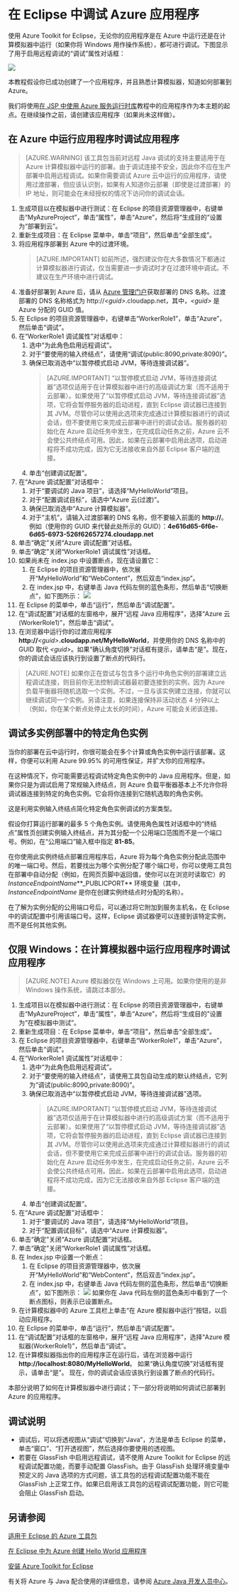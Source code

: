 <properties
    pageTitle="在 Eclipse 中调试 Azure 应用程序"
    description="了解如何使用 Azure Toolkit for Eclipse 调试 Azure 应用程序。"
    services=""
    documentationCenter="java"
    authors="rmcmurray"
    manager="wpickett"
    editor=""/>

<tags
    ms.service="multiple"
    ms.date="05/04/2016" 
    wacn.date="06/13/2016"/>

<!-- Legacy MSDN URL = https://msdn.microsoft.com/library/azure/hh690949.aspx -->

# 在 Eclipse 中调试 Azure 应用程序 #

使用 Azure Toolkit for Eclipse，无论你的应用程序是在 Azure 中运行还是在计算模拟器中运行（如果你将 Windows 用作操作系统），都可进行调试。下图显示了用于启用远程调试的“调试”属性对话框：

![][ic719504]

本教程假设你已成功创建了一个应用程序，并且熟悉计算模拟器，知道如何部署到 Azure。

我们将使用[在 JSP 中使用 Azure 服务运行时库][]教程中的应用程序作为本主题的起点。在继续操作之前，请创建该应用程序（如果尚未这样做）。

## 在 Azure 中运行应用程序时调试应用程序 ##

>[AZURE.WARNING] 该工具包当前对远程 Java 调试的支持主要适用于在 Azure 计算模拟器中运行的部署。由于调试连接不安全，因此你不应在生产部署中启用远程调试。如果你需要调试 Azure 云中运行的应用程序，请使用过渡部署，但应该认识到，如果有人知道你云部署（即使是过渡部署）的 IP 地址，则可能会在未经授权的情况下访问你的调试会话。

1. 生成项目以在模拟器中进行测试：在 Eclipse 的项目资源管理器中，右键单击“MyAzureProject”，单击“属性”，单击“Azure”，然后将“生成目的”设置为“部署到云”。
1. 重新生成项目：在 Eclipse 菜单中，单击“项目”，然后单击“全部生成”。
1. 将应用程序部署到 Azure 中的过渡环境。
    >[AZURE.IMPORTANT] 如前所述，强烈建议你在大多数情况下都通过计算模拟器进行调试，仅当需要进一步调试时才在过渡环境中调试。不建议在生产环境中进行调试。
1. 准备好部署到 Azure 后，请从 [Azure 管理门户][]获取部署的 DNS 名称。过渡部署的 DNS 名称格式为 http://*&lt;guid&gt;*.cloudapp.net，其中，*&lt;guid&gt;* 是 Azure 分配的 GUID 值。
1. 在 Eclipse 的项目资源管理器中，右键单击“WorkerRole1”，单击“Azure”，然后单击“调试”。
1. 在“WorkerRole1 调试属性”对话框中：
    1. 选中“为此角色启用远程调试”。
    1. 对于“要使用的输入终结点”，请使用“调试(public:8090,private:8090)”。
    1. 确保已取消选中“以暂停模式启动 JVM，等待连接调试器”。
        >[AZURE.IMPORTANT] “以暂停模式启动 JVM，等待连接调试器”选项仅适用于在计算模拟器中进行的高级调试方案（而不适用于云部署）。如果使用了“以暂停模式启动 JVM，等待连接调试器”选项，它将会暂停服务器的启动进程，直到 Eclipse 调试器已连接到其 JVM。尽管你可以使用此选项来完成通过计算模拟器进行的调试会话，但不要使用它来完成云部署中进行的调试会话。服务器的初始化在 Azure 启动任务中发生，在完成启动任务之前，Azure 云不会使公共终结点可用。因此，如果在云部署中启用此选项，启动进程将不成功完成，因为它无法接收来自外部 Eclipse 客户端的连接。
    1. 单击“创建调试配置”。
1. 在“Azure 调试配置”对话框中：
    1. 对于“要调试的 Java 项目”，请选择“MyHelloWorld”项目。
    1. 对于“配置调试目标”，请选中“Azure 云(过渡)”。
    1. 确保已取消选中“Azure 计算模拟器”。
    1. 对于“主机”，请输入过渡部署的 DNS 名称，但不要输入前面的 **http://**。例如（使用你的 GUID 来代替此处所示的 GUID）：**4e616d65-6f6e-6d65-6973-526f62657274.cloudapp.net**
1. 单击“确定”关闭“Azure 调试配置”对话框。
1. 单击“确定”关闭“WorkerRole1 调试属性”对话框。
1. 如果尚未在 index.jsp 中设置断点，现在请设置它：
    1. 在 Eclipse 的项目资源管理器中，依次展开“MyHelloWorld”和“WebContent”，然后双击“index.jsp”。
    1. 在 index.jsp 中，右键单击 Java 代码左侧的蓝色条形，然后单击“切换断点”，如下图所示：
        ![][ic551537]
1. 在 Eclipse 的菜单中，单击“运行”，然后单击“调试配置”。
1. 在“调试配置”对话框的左窗格中，展开“远程 Java 应用程序”，选择“Azure 云(WorkerRole1)”，然后单击“调试”。
1. 在浏览器中运行你的过渡应用程序 **http://***&lt;guid&gt;***.cloudapp.net/MyHelloWorld**，并使用你的 DNS 名称中的 GUID 取代 *&lt;guid&gt;*。如果“确认角度切换”对话框有提示，请单击“是”。现在，你的调试会话应该执行到设置了断点的代码行。

>[AZURE.NOTE] 如果你正在尝试与包含多个运行中角色实例的部署建立远程调试连接，则目前你无法控制调试器最初要连接到的实例，因为 Azure 负载平衡器将随机选取一个实例。不过，一旦与该实例建立连接，你就可以继续调试同一个实例。另请注意，如果连接保持非活动状态 4 分钟以上（例如，你在某个断点处停止太长的时间），Azure 可能会关闭该连接。

## 调试多实例部署中的特定角色实例 ##

当你的部署在云中运行时，你很可能会在多个计算或角色实例中运行该部署。这样，你便可以利用 Azure 99.95% 的可用性保证，并扩大你的应用程序。

在这种情况下，你可能需要远程调试特定角色实例中的 Java 应用程序。但是，如果你只是为调试启用了常规输入终结点，则 Azure 负载平衡器基本上不允许你将调试器连接到特定的角色实例。它会将你连接到它随机选取的角色实例。

这是利用实例输入终结点简化特定角色实例调试的方案类型。

假设你打算运行部署的最多 5 个角色实例。请使用角色属性对话框中的“终结点”属性页创建实例输入终结点，并为其分配一个公用端口范围而不是一个端口号。例如，在“公用端口”输入框中指定 **81-85**。

在你使用此实例终结点部署应用程序后，Azure 将为每个角色实例分配此范围中的唯一端口号。然后，若要找出为哪个实例分配了哪个端口号，你可以使用工具包在部署中自动分配（例如，在网页页脚中返回值，使你可以在浏览时读取它）的 *InstanceEndpointName***\_PUBLICPORT** 环境变量（其中，*InstanceEndpointName* 是你在创建实例终结点时分配的名称）。

在了解为实例分配的公用端口号后，可以通过将它附加到服务主机名，在 Eclipse 中的调试配置中引用该端口号。这样，Eclipse 调试器便可以连接到该特定实例，而不是任何其他实例。

## 仅限 Windows：在计算模拟器中运行应用程序时调试应用程序 ##

>[AZURE.NOTE] Azure 模拟器仅在 Windows 上可用。如果你使用的是非 Windows 操作系统，请跳过本部分。

1. 生成项目以在模拟器中进行测试：在 Eclipse 的项目资源管理器中，右键单击“MyAzureProject”，单击“属性”，单击“Azure”，然后将“生成目的”设置为“在模拟器中测试”。
1. 重新生成项目：在 Eclipse 菜单中，单击“项目”，然后单击“全部生成”。
1. 在 Eclipse 的项目资源管理器中，右键单击“WorkerRole1”，单击“Azure”，然后单击“调试”。
1. 在“WorkerRole1 调试属性”对话框中：
    1. 选中“为此角色启用远程调试”。
    1. 对于“要使用的输入终结点”，请使用工具包自动生成的默认终结点，它列为“调试(public:8090,private:8090)”。
    1. 确保已取消选中“以暂停模式启动 JVM，等待连接调试器”选项。
        >[AZURE.IMPORTANT] “以暂停模式启动 JVM，等待连接调试器”选项仅适用于在计算模拟器中进行的高级调试方案（而不适用于云部署）。如果使用了“以暂停模式启动 JVM，等待连接调试器”选项，它将会暂停服务器的启动进程，直到 Eclipse 调试器已连接到其 JVM。尽管你可以使用此选项来完成通过计算模拟器进行的调试会话，但不要使用它来完成云部署中进行的调试会话。服务器的初始化在 Azure 启动任务中发生，在完成启动任务之前，Azure 云不会使公共终结点可用。因此，如果在云部署中启用此选项，启动进程将不成功完成，因为它无法接收来自外部 Eclipse 客户端的连接。
    1. 单击“创建调试配置”。
1. 在“Azure 调试配置”对话框中：
    1. 对于“要调试的 Java 项目”，请选择“MyHelloWorld”项目。
    1. 对于“配置调试目标”，请选中“Azure 计算模拟器”。
1. 单击“确定”关闭“Azure 调试配置”对话框。
1. 单击“确定”关闭“WorkerRole1 调试属性”对话框。
1. 在 Index.jsp 中设置一个断点：
    1. 在 Eclipse 的项目资源管理器中，依次展开“MyHelloWorld”和“WebContent”，然后双击“index.jsp”。
    1. 在 index.jsp 中，右键单击 Java 代码左侧的蓝色条形，然后单击“切换断点”，如下图所示：
        ![][ic551537]
       如果你在 Java 代码左侧的蓝色条形中看到了一个断点图标，则表示已设置断点。
1. 在计算模拟器中的 Azure 工具栏上单击“在 Azure 模拟器中运行”按钮，以启动应用程序。
1. 在 Eclipse 的菜单中，单击“运行”，然后单击“调试配置”。
1. 在“调试配置”对话框的左窗格中，展开“远程 Java 应用程序”，选择“Azure 模拟器(WorkerRole1)”，然后单击“调试”。
1. 在计算模拟器指出你的应用程序正在运行后，请在浏览器中运行 **http://localhost:8080/MyHelloWorld**。
    如果“确认角度切换”对话框有提示，请单击“是”。
    现在，你的调试会话应该执行到设置了断点的代码行。

本部分说明了如何在计算模拟器中进行调试；下一部分将说明如何调试已部署到 Azure 的应用程序。

## 调试说明 ##

* 调试后，可以将透视图从“调试”切换到“Java”，方法是单击 Eclipse 的菜单，单击“窗口”、“打开透视图”，然后选择你要使用的透视图。
* 若要在 GlassFish 中启用远程调试，请不使用 Azure Toolkit for Eclipse 的远程调试配置功能，而要手动配置 GlassFish。由于 GlassFish 处理环境变量中预定义的 Java 选项的方式问题，该工具包的远程调试配置功能不能在 GlassFish 上正常工作。如果已启用该工具包的远程调试配置功能，则它可能会阻止 GlassFish 启动。

## 另请参阅 ##

[适用于 Eclipse 的 Azure 工具包][]

[在 Eclipse 中为 Azure 创建 Hello World 应用程序][]

[安装 Azure Toolkit for Eclipse][]

有关将 Azure 与 Java 配合使用的详细信息，请参阅 [Azure Java 开发人员中心][]。

<!-- URL List -->

[Azure Java 开发人员中心]: /develop/java/
[Azure 管理门户]: http://manage.windowsazure.cn
[适用于 Eclipse 的 Azure 工具包]: /documentation/articles/azure-toolkit-for-eclipse/
[在 Eclipse 中为 Azure 创建 Hello World 应用程序]: /documentation/articles/azure-toolkit-for-eclipse-creating-a-hello-world-application/
[安装 Azure Toolkit for Eclipse]: /documentation/articles/azure-toolkit-for-eclipse-installation/
[在 JSP 中使用 Azure 服务运行时库]: /develop/java/

<!-- IMG List -->

[ic719504]: ./media/azure-toolkit-for-eclipse-debugging-azure-applications/ic719504.png
[ic551537]: ./media/azure-toolkit-for-eclipse-debugging-azure-applications/ic551537.png

<!---HONumber=Mooncake_0606_2016-->